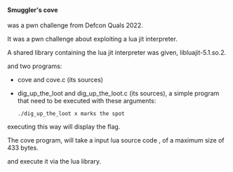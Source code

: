 #### **Smuggler's cove**

was a pwn challenge from Defcon Quals 2022.

It was a pwn challenge about exploiting a lua jit interpreter.

A shared library containing the lua jit interpreter was given, libluajit-5.1.so.2.

and two programs:

- cove  and  cove.c (its sources)

- dig_up_the_loot and  dig_up_the_loot.c (its sources),  a simple program that need to be executed with these arguments:                             

  `./dig_up_the_loot x marks the spot`

executing this way will display the flag.



The cove program, will take a input lua source code , of a maximum size of 433 bytes.

and execute it via the lua library.







